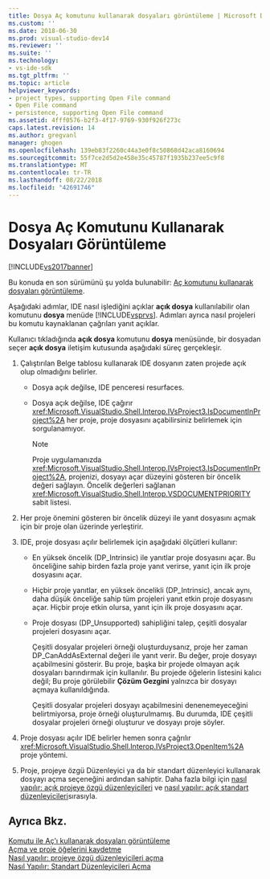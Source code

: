 ```yaml
---
title: Dosya Aç komutunu kullanarak dosyaları görüntüleme | Microsoft Docs
ms.custom: ''
ms.date: 2018-06-30
ms.prod: visual-studio-dev14
ms.reviewer: ''
ms.suite: ''
ms.technology:
- vs-ide-sdk
ms.tgt_pltfrm: ''
ms.topic: article
helpviewer_keywords:
- project types, supporting Open File command
- Open File command
- persistence, supporting Open File command
ms.assetid: 4fff0576-b2f3-4f17-9769-930f926f273c
caps.latest.revision: 14
ms.author: gregvanl
manager: ghogen
ms.openlocfilehash: 139eb83f2260c44a3e0f8c50868d42aca8160694
ms.sourcegitcommit: 55f7ce2d5d2e458e35c45787f1935b237ee5c9f8
ms.translationtype: MT
ms.contentlocale: tr-TR
ms.lasthandoff: 08/22/2018
ms.locfileid: "42691746"
---
```

# <a name="displaying-files-by-using-the-open-file-command"></a>Dosya Aç Komutunu Kullanarak Dosyaları Görüntüleme
[!INCLUDE[vs2017banner](../../includes/vs2017banner.md)]

Bu konuda en son sürümünü şu yolda bulunabilir: [Aç komutunu kullanarak dosyaları görüntüleme](https://docs.microsoft.com/visualstudio/extensibility/internals/displaying-files-by-using-the-open-file-command).  
  
Aşağıdaki adımlar, IDE nasıl işlediğini açıklar **açık dosya** kullanılabilir olan komutunu **dosya** menüde [!INCLUDE[vsprvs](../../includes/vsprvs-md.md)]. Adımları ayrıca nasıl projeleri bu komutu kaynaklanan çağrıları yanıt açıklar.  
  
 Kullanıcı tıkladığında **açık dosya** komutunu **dosya** menüsünde, bir dosyadan seçer **açık dosya** iletişim kutusunda aşağıdaki süreç gerçekleşir.  
  
1.  Çalıştırılan Belge tablosu kullanarak IDE dosyanın zaten projede açık olup olmadığını belirler.  
  
    -   Dosya açık değilse, IDE penceresi resurfaces.  
  
    -   Dosya açık değilse, IDE çağırır <xref:Microsoft.VisualStudio.Shell.Interop.IVsProject3.IsDocumentInProject%2A> her proje, proje dosyasını açabilirsiniz belirlemek için sorgulanamıyor.  
  
        > [!NOTE]
        >  Proje uygulamanızda <xref:Microsoft.VisualStudio.Shell.Interop.IVsProject3.IsDocumentInProject%2A>, projenizi, dosyayı açar düzeyini gösteren bir öncelik değeri sağlayın. Öncelik değerleri sağlanan <xref:Microsoft.VisualStudio.Shell.Interop.VSDOCUMENTPRIORITY> sabit listesi.  
  
2.  Her proje önemini gösteren bir öncelik düzeyi ile yanıt dosyasını açmak için bir proje olan üzerinde yerleştirir.  
  
3.  IDE, proje dosyası açılır belirlemek için aşağıdaki ölçütleri kullanır:  
  
    -   En yüksek öncelik (DP_Intrinsic) ile yanıtlar proje dosyasını açar. Bu önceliğine sahip birden fazla proje yanıt verirse, yanıt için ilk proje dosyasını açar.  
  
    -   Hiçbir proje yanıtlar, en yüksek öncelikli (DP_Intrinsic), ancak aynı, daha düşük önceliğe sahip tüm projeleri yanıt etkin proje dosyasını açar. Hiçbir proje etkin olursa, yanıt için ilk proje dosyasını açar.  
  
    -   Proje dosyası (DP_Unsupported) sahipliğini talep, çeşitli dosyalar projeleri dosyasını açar.  
  
         Çeşitli dosyalar projeleri örneği oluşturduysanız, proje her zaman DP_CanAddAsExternal değeri ile yanıt verir. Bu değer, proje dosyayı açabilmesini gösterir. Bu proje, başka bir projede olmayan açık dosyaları barındırmak için kullanılır. Bu projede öğelerin listesini kalıcı değil; Bu proje görülebilir **Çözüm Gezgini** yalnızca bir dosyayı açmaya kullanıldığında.  
  
         Çeşitli dosyalar projeleri dosyayı açabilmesini denenemeyeceğini belirtmiyorsa, proje örneği oluşturulmamış. Bu durumda, IDE çeşitli dosyalar projeleri örneği oluşturur ve dosyayı proje söyler.  
  
4.  Proje dosyası açılır IDE belirler hemen sonra çağrılır <xref:Microsoft.VisualStudio.Shell.Interop.IVsProject3.OpenItem%2A> proje yöntemi.  
  
5.  Proje, projeye özgü Düzenleyici ya da bir standart düzenleyici kullanarak dosyayı açma seçeneğini ardından sahiptir. Daha fazla bilgi için [nasıl yapılır: açık projeye özgü düzenleyicileri](../../extensibility/how-to-open-project-specific-editors.md) ve [nasıl yapılır: açık standart düzenleyicileri](../../extensibility/how-to-open-standard-editors.md)sırasıyla.  
  
## <a name="see-also"></a>Ayrıca Bkz.  
 [Komutu ile Aç'ı kullanarak dosyaları görüntüleme](../../extensibility/internals/displaying-files-by-using-the-open-with-command.md)   
 [Açma ve proje öğelerini kaydetme](../../extensibility/internals/opening-and-saving-project-items.md)   
 [Nasıl yapılır: projeye özgü düzenleyicileri açma](../../extensibility/how-to-open-project-specific-editors.md)   
 [Nasıl Yapılır: Standart Düzenleyicileri Açma](../../extensibility/how-to-open-standard-editors.md)

